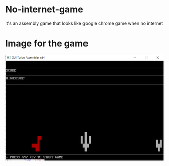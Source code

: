 # No-internet-game
it's an assembly game that looks like google chrome game when no internet

# Image for the game
![](50664954_393664958054217_5252627033141280768_n.png)
